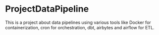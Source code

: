 # ProjectDataPipeline
This is a project about data pipelines using various tools like Docker for containerization, cron for orchestration, dbt, airbytes and airflow for ETL.
